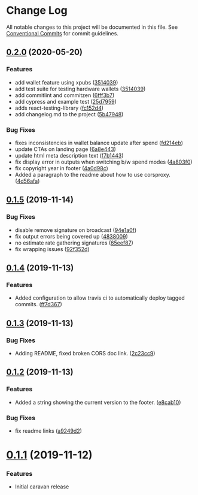 # Change Log

All notable changes to this project will be documented in this file.
See [Conventional Commits](https://conventionalcommits.org) for commit guidelines.

## [0.2.0](https://github.com/unchained-capital/caravan/compare/v0.1.5...v0.2.0) (2020-05-20)

### Features

* add wallet feature using xpubs ([3514039](https://github.com/unchained-capital/caravan/commit/3514039983984e184e8babb6c61c21a46798fc70))
* add test suite for testing hardware wallets ([3514039](https://github.com/unchained-capital/caravan/commit/3514039983984e184e8babb6c61c21a46798fc70))
* add commitlint and commitzen ([6fff3b7](https://github.com/unchained-capital/caravan/commit/6fff3b7d6360fe178a19f06534803b46247e6306))
* add cypress and example test ([25d7959](https://github.com/unchained-capital/caravan/commit/25d79598f4a8cb401aec78c1559c1d1a44c5e118))
* adds react-testing-library ([fc152d4](https://github.com/unchained-capital/caravan/commit/fc152d4db554c4448a775a5f3e6f540f13b3b466))
* add changelog.md to the project ([5b47948](https://github.com/unchained-capital/caravan/commit/5b479488e50dc89129cd93303a66fbf662eee613))

### Bug Fixes
* fixes inconsistencies in wallet balance update after spend ([fd214eb](https://github.com/unchained-capital/caravan/commit/fd214eb573c7185c01dfa2040aa914e87a0de359))
* update CTAs on landing page ([6a8e443](https://github.com/unchained-capital/caravan/commit/6a8e443cac3af63977904f347802e387ce30daf3))
* update html meta description text ([f7b1443](https://github.com/unchained-capital/caravan/commit/f7b14437e701ba0a454603d014b9354ac4f1096c))
* fix display error in outputs when switching b/w spend modes ([4a803f0](https://github.com/unchained-capital/caravan/commit/4a803f08cdde8f21a71efe3e59108c139da32ec1))
* fix copyright year in footer ([4a0d98c](https://github.com/unchained-capital/caravan/commit/4a0d98c92cdd1475ce65f8d57969b1a8552aa0e6))
* Added a paragraph to the readme about how to use corsproxy. ([4d56afa](https://github.com/unchained-capital/caravan/commit/4d56afa8a3233948b34c5bd03dcd71d72828ded2))





## [0.1.5](https://github.com/unchained-capital/caravan/compare/v0.1.4...v0.1.5) (2019-11-14)


### Bug Fixes

* disable remove signature on broadcast ([94e1a0f](https://github.com/unchained-capital/caravan/commit/94e1a0f47717673f012aac58b1823030034c9019))
* fix output errors being covered up ([4838009](https://github.com/unchained-capital/caravan/commit/483800907b6767a7c458b0884376de17dbb67ec4))
* no estimate rate gathering signatures ([65eef87](https://github.com/unchained-capital/caravan/commit/65eef87ce8acb3091b4859644eb9c5c0cba920e5))
* fix wrapping issues ([92f352d](https://github.com/unchained-capital/caravan/commit/92f352d51c1ab31cf109774a667a48515073b16b))





## [0.1.4](https://github.com/unchained-capital/caravan/compare/v0.1.3...v0.1.4) (2019-11-13)


### Features

* Added configuration to allow travis ci to automatically deploy tagged commits. ([ff7d367](https://github.com/unchained-capital/caravan/commit/ff7d3675498afa1df5b9bcbd3fdcffb6cbbd206d))





## [0.1.3](https://github.com/unchained-capital/caravan/compare/v0.1.2...v0.1.3) (2019-11-13)


### Bug Fixes

* Adding README, fixed broken CORS doc link. ([2c23cc9](https://github.com/unchained-capital/caravan/commit/2c23cc94f667506d1be7ce7e3d9a82f81f48eaa2))





## [0.1.2](https://github.com/unchained-capital/caravan/compare/v0.1.1...v0.1.2) (2019-11-13)


### Features

* Added a string showing the current version to the footer. ([e8cab10](https://github.com/unchained-capital/caravan/commit/e8cab105bca81521b9472f5e4154588144b1e106))

### Bug Fixes

* fix readme links ([a9249d2](https://github.com/unchained-capital/caravan/commit/a9249d2cd6b164d3ac04934ea8de047982beab3e))





# [0.1.1](https://github.com/unchained-capital/caravan/tree/v0.1.1) (2019-11-12)

### Features

* Initial caravan release
